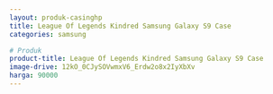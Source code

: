 ```yaml
---
layout: produk-casinghp
title: League Of Legends Kindred Samsung Galaxy S9 Case
categories: samsung

# Produk
product-title: League Of Legends Kindred Samsung Galaxy S9 Case
image-drive: 12kO_0CJySOVwmxV6_Erdw2o8x2IyXbXv
harga: 90000
---
```

